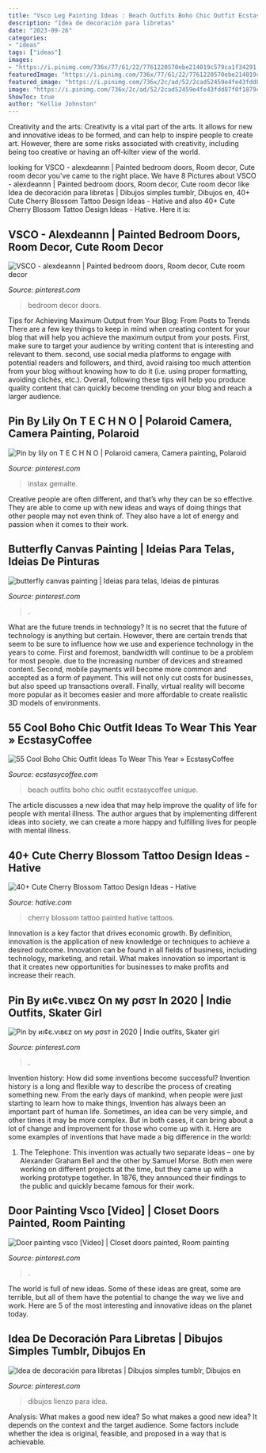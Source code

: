 ```yaml
---
title: "Vsco Leg Painting Ideas : Beach Outfits Boho Chic Outfit Ecstasycoffee Unique"
description: "Idea de decoración para libretas"
date: "2023-09-26"
categories:
- "ideas"
tags: ["ideas"]
images:
- "https://i.pinimg.com/736x/77/61/22/7761220570ebe214019c579ca1f34291.jpg"
featuredImage: "https://i.pinimg.com/736x/77/61/22/7761220570ebe214019c579ca1f34291.jpg"
featured_image: "https://i.pinimg.com/736x/2c/ad/52/2cad52459e4fe43fdd87f0f1879cff8d.jpg"
image: "https://i.pinimg.com/736x/2c/ad/52/2cad52459e4fe43fdd87f0f1879cff8d.jpg"
ShowToc: true
author: "Kellie Johnston"
---
```



Creativity and the arts:
Creativity is a vital part of the arts. It allows for new and innovative ideas to be formed, and can help to inspire people to create art. However, there are some risks associated with creativity, including being too creative or having an off-kilter view of the world.

	

		
looking for VSCO - alexdeannn | Painted bedroom doors, Room decor, Cute room decor you've came to the right place. We have 8 Pictures about VSCO - alexdeannn | Painted bedroom doors, Room decor, Cute room decor like Idea de decoración para libretas | Dibujos simples tumblr, Dibujos en, 40+ Cute Cherry Blossom Tattoo Design Ideas - Hative and also 40+ Cute Cherry Blossom Tattoo Design Ideas - Hative. Here it is:
		
    
## VSCO - Alexdeannn | Painted Bedroom Doors, Room Decor, Cute Room Decor

<img loading=lazy src="https://i.pinimg.com/736x/77/61/22/7761220570ebe214019c579ca1f34291.jpg" onerror="this.onerror=null;this.src='https://tse2.mm.bing.net/th?id=OIP.AtGmgunIfvdwGLGNAumT3wAAAA&amp;pid=15.1';" alt="VSCO - alexdeannn | Painted bedroom doors, Room decor, Cute room decor">

_Source: pinterest.com_

>bedroom decor doors. 

	

Tips for Achieving Maximum Output from Your Blog: From Posts to Trends
There are a few key things to keep in mind when creating content for your blog that will help you achieve the maximum output from your posts. First, make sure to target your audience by writing content that is interesting and relevant to them. second, use social media platforms to engage with potential readers and followers, and third, avoid raising too much attention from your blog without knowing how to do it (i.e. using proper formatting, avoiding clichés, etc.). Overall, following these tips will help you produce quality content that can quickly become trending on your blog and reach a larger audience.

    
## Pin By Lily On T E C H N O | Polaroid Camera, Camera Painting, Polaroid

<img loading=lazy src="https://i.pinimg.com/736x/05/e3/ce/05e3ce44660ce7eaf6f6a03d9edcfcfb.jpg" onerror="this.onerror=null;this.src='https://tse2.mm.bing.net/th?id=OIP.RHZz441h0CxnISjq-1XQDAHaJ3&amp;pid=15.1';" alt="Pin by lily on T E C H N O | Polaroid camera, Camera painting, Polaroid">

_Source: pinterest.com_

>instax gemalte. 

	

Creative people are often different, and that’s why they can be so effective. They are able to come up with new ideas and ways of doing things that other people may not even think of. They also have a lot of energy and passion when it comes to their work.

    
## Butterfly Canvas Painting | Ideias Para Telas, Ideias De Pinturas

<img loading=lazy src="https://i.pinimg.com/736x/0e/27/6a/0e276a1fab351090eb164294634e481b.jpg" onerror="this.onerror=null;this.src='https://tse1.mm.bing.net/th?id=OIP.m6iTk-pml-vhVi8Z7d49rwHaJ3&amp;pid=15.1';" alt="butterfly canvas painting | Ideias para telas, Ideias de pinturas">

_Source: pinterest.com_

>. 

	

What are the future trends in technology?
It is no secret that the future of technology is anything but certain. However, there are certain trends that seem to be sure to influence how we use and experience technology in the years to come. 
First and foremost, bandwidth will continue to be a problem for most people. due to the increasing number of devices and streamed content. Second, mobile payments will become more common and accepted as a form of payment. This will not only cut costs for businesses, but also speed up transactions overall. Finally, virtual reality will become more popular as it becomes easier and more affordable to create realistic 3D models of environments.

    
## 55 Cool Boho Chic Outfit Ideas To Wear This Year » EcstasyCoffee

<img loading=lazy src="https://i0.wp.com/www.ecstasycoffee.com/wp-content/uploads/2016/11/Beach-Outfit23.jpg?resize=640%2C960" onerror="this.onerror=null;this.src='https://tse1.mm.bing.net/th?id=OIP.mCrnpFSVQvZV-wib5nvSswHaLH&amp;pid=15.1';" alt="55 Cool Boho Chic Outfit Ideas To Wear This Year » EcstasyCoffee">

_Source: ecstasycoffee.com_

>beach outfits boho chic outfit ecstasycoffee unique. 

	

The article discusses a new idea that may help improve the quality of life for people with mental illness. The author argues that by implementing different ideas into society, we can create a more happy and fulfilling lives for people with mental illness.

    
## 40+ Cute Cherry Blossom Tattoo Design Ideas - Hative

<img loading=lazy src="https://hative.com/wp-content/uploads/2014/03/cherry-blossom-tattoos/40-painted-cherry-blossom-back.jpg" onerror="this.onerror=null;this.src='https://tse2.mm.bing.net/th?id=OIP.WHm2YMq8CTHX5OOJjjRfSQHaJ4&amp;pid=15.1';" alt="40+ Cute Cherry Blossom Tattoo Design Ideas - Hative">

_Source: hative.com_

>cherry blossom tattoo painted hative tattoos. 

	

Innovation is a key factor that drives economic growth. By definition, innovation is the application of new knowledge or techniques to achieve a desired outcome. Innovation can be found in all fields of business, including technology, marketing, and retail. What makes innovation so important is that it creates new opportunities for businesses to make profits and increase their reach.

    
## Pin By иι¢є.νιвєz On му ρσѕт In 2020 | Indie Outfits, Skater Girl

<img loading=lazy src="https://i.pinimg.com/736x/44/0e/29/440e29b30a0b97142101412a4d610662.jpg" onerror="this.onerror=null;this.src='https://tse1.mm.bing.net/th?id=OIP.Gx8S1EfxE46GW_tncsCZfAHaJP&amp;pid=15.1';" alt="Pin by иι¢є.νιвєz on му ρσѕт in 2020 | Indie outfits, Skater girl">

_Source: pinterest.com_

>. 

	

Invention history: How did some inventions become successful?
Invention history is a long and flexible way to describe the process of creating something new. From the early days of mankind, when people were just starting to learn how to make things, Invention has always been an important part of human life. Sometimes, an idea can be very simple, and other times it may be more complex. But in both cases, it can bring about a lot of change and improvement for those who come up with it. Here are some examples of inventions that have made a big difference in the world:
1. The Telephone: This invention was actually two separate ideas – one by Alexander Graham Bell and the other by Samuel Morse. Both men were working on different projects at the time, but they came up with a working prototype together. In 1876, they announced their findings to the public and quickly became famous for their work.


    
## Door Painting Vsco [Video] | Closet Doors Painted, Room Painting

<img loading=lazy src="https://i.pinimg.com/736x/2c/ad/52/2cad52459e4fe43fdd87f0f1879cff8d.jpg" onerror="this.onerror=null;this.src='https://tse2.mm.bing.net/th?id=OIP.8ZvJX186reRsE_bFirIl4AHaNK&amp;pid=15.1';" alt="Door painting vsco [Video] | Closet doors painted, Room painting">

_Source: pinterest.com_

>. 

	

The world is full of new ideas. Some of these ideas are great, some are terrible, but all of them have the potential to change the way we live and work. Here are 5 of the most interesting and innovative ideas on the planet today.

    
## Idea De Decoración Para Libretas | Dibujos Simples Tumblr, Dibujos En

<img loading=lazy src="https://i.pinimg.com/736x/92/43/8b/92438b6a1a9f545826ccc78fddba15f8.jpg" onerror="this.onerror=null;this.src='https://tse2.mm.bing.net/th?id=OIP.1AMIa087cpr3dEILimwtJgHaJ3&amp;pid=15.1';" alt="Idea de decoración para libretas | Dibujos simples tumblr, Dibujos en">

_Source: pinterest.com_

>dibujos lienzo para idea. 

	

Analysis: What makes a good new idea?
So what makes a good new idea? It depends on the context and the target audience. Some factors include whether the idea is original, feasible, and proposed in a way that is achievable.


